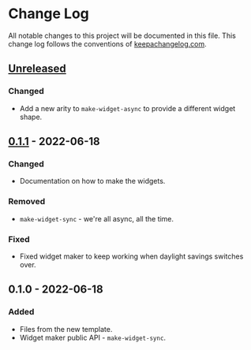 # Change Log
All notable changes to this project will be documented in this file. This change log follows the conventions of [keepachangelog.com](http://keepachangelog.com/).

## [Unreleased]
### Changed
- Add a new arity to `make-widget-async` to provide a different widget shape.

## [0.1.1] - 2022-06-18
### Changed
- Documentation on how to make the widgets.

### Removed
- `make-widget-sync` - we're all async, all the time.

### Fixed
- Fixed widget maker to keep working when daylight savings switches over.

## 0.1.0 - 2022-06-18
### Added
- Files from the new template.
- Widget maker public API - `make-widget-sync`.

[Unreleased]: https://sourcehost.site/your-name/core.async-example/compare/0.1.1...HEAD
[0.1.1]: https://sourcehost.site/your-name/core.async-example/compare/0.1.0...0.1.1

